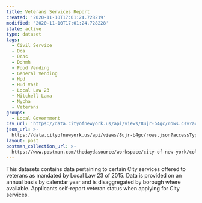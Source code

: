 ```yaml
---
title: Veterans Services Report
created: '2020-11-10T17:01:24.728219'
modified: '2020-11-10T17:01:24.728228'
state: active
type: dataset
tags:
  - Civil Service
  - Dca
  - Dcas
  - Dohmh
  - Food Vending
  - General Vending
  - Hpd
  - Hud Vash
  - Local Law 23
  - Mitchell Lama
  - Nycha
  - Veterans
groups:
  - Local Government
csv_url: 'https://data.cityofnewyork.us/api/views/8ujr-b4gc/rows.csv?accessType=DOWNLOAD'
json_url: >-
  https://data.cityofnewyork.us/api/views/8ujr-b4gc/rows.json?accessType=DOWNLOAD
layout: post
postman_collection_url: >-
  https://www.postman.com/thedaydasource/workspace/city-of-new-york/collection/15909983-dc9e1062-f4e1-4f72-b4c1-c14e306f55a6
---
```

This datasets contains data pertaining to certain City services offered to veterans as mandated by Local Law 23 of 2015. Data is provided on an annual basis by calendar year and is disaggregated by borough where available. Applicants self-report veteran status when applying for City services.
